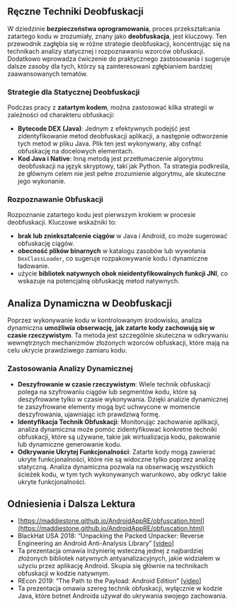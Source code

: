 ## Ręczne **Techniki Deobfuskacji**

W dziedzinie **bezpieczeństwa oprogramowania**, proces przekształcania zatartego kodu w zrozumiały, znany jako **deobfuskacja**, jest kluczowy. Ten przewodnik zagłębia się w różne strategie deobfuskacji, koncentrując się na technikach analizy statycznej i rozpoznawaniu wzorców obfuskacji. Dodatkowo wprowadza ćwiczenie do praktycznego zastosowania i sugeruje dalsze zasoby dla tych, którzy są zainteresowani zgłębianiem bardziej zaawansowanych tematów.

### **Strategie dla Statycznej Deobfuskacji**

Podczas pracy z **zatartym kodem**, można zastosować kilka strategii w zależności od charakteru obfuskacji:

- **Bytecode DEX (Java)**: Jednym z efektywnych podejść jest zidentyfikowanie metod deobfuskacji aplikacji, a następnie odtworzenie tych metod w pliku Java. Plik ten jest wykonywany, aby cofnąć obfuskację na docelowych elementach.
- **Kod Java i Native**: Inną metodą jest przetłumaczenie algorytmu deobfuskacji na język skryptowy, taki jak Python. Ta strategia podkreśla, że głównym celem nie jest pełne zrozumienie algorytmu, ale skuteczne jego wykonanie.

### **Rozpoznawanie Obfuskacji**

Rozpoznanie zatartego kodu jest pierwszym krokiem w procesie deobfuskacji. Kluczowe wskaźniki to:

- **brak lub zniekształcenie ciągów** w Java i Android, co może sugerować obfuskację ciągów.
- **obecność plików binarnych** w katalogu zasobów lub wywołania `DexClassLoader`, co sugeruje rozpakowywanie kodu i dynamiczne ładowanie.
- użycie **bibliotek natywnych obok nieidentyfikowalnych funkcji JNI**, co wskazuje na potencjalną obfuskację metod natywnych.

## **Analiza Dynamiczna w Deobfuskacji**

Poprzez wykonywanie kodu w kontrolowanym środowisku, analiza dynamiczna **umożliwia obserwację, jak zatarte kody zachowują się w czasie rzeczywistym**. Ta metoda jest szczególnie skuteczna w odkrywaniu wewnętrznych mechanizmów złożonych wzorców obfuskacji, które mają na celu ukrycie prawdziwego zamiaru kodu.

### **Zastosowania Analizy Dynamicznej**

- **Deszyfrowanie w czasie rzeczywistym**: Wiele technik obfuskacji polega na szyfrowaniu ciągów lub segmentów kodu, które są deszyfrowane tylko w czasie wykonywania. Dzięki analizie dynamicznej te zaszyfrowane elementy mogą być uchwycone w momencie deszyfrowania, ujawniając ich prawdziwą formę.
- **Identyfikacja Technik Obfuskacji**: Monitorując zachowanie aplikacji, analiza dynamiczna może pomóc zidentyfikować konkretne techniki obfuskacji, które są używane, takie jak wirtualizacja kodu, pakowanie lub dynamiczne generowanie kodu.
- **Odkrywanie Ukrytej Funkcjonalności**: Zatarte kody mogą zawierać ukryte funkcjonalności, które nie są widoczne tylko poprzez analizę statyczną. Analiza dynamiczna pozwala na obserwację wszystkich ścieżek kodu, w tym tych wykonywanych warunkowo, aby odkryć takie ukryte funkcjonalności.

## Odniesienia i Dalsza Lektura
* [https://maddiestone.github.io/AndroidAppRE/obfuscation.html](https://maddiestone.github.io/AndroidAppRE/obfuscation.html)
* BlackHat USA 2018: “Unpacking the Packed Unpacker: Reverse Engineering an Android Anti-Analysis Library” \[[video](https://www.youtube.com/watch?v=s0Tqi7fuOSU)]
* Ta prezentacja omawia inżynierię wsteczną jednej z najbardziej złożonych bibliotek natywnych antyanalizacyjnych, jakie widziałem w użyciu przez aplikację Android. Skupia się głównie na technikach obfuskacji w kodzie natywnym.
* REcon 2019: “The Path to the Payload: Android Edition” \[[video](https://recon.cx/media-archive/2019/Session.005.Maddie_Stone.The_path_to_the_payload_Android_Edition-J3ZnNl2GYjEfa.mp4)]
* Ta prezentacja omawia szereg technik obfuskacji, wyłącznie w kodzie Java, które botnet Androida używał do ukrywania swojego zachowania.
